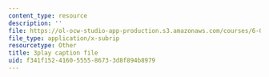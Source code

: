 ```yaml
---
content_type: resource
description: ''
file: https://ol-ocw-studio-app-production.s3.amazonaws.com/courses/6-046j-design-and-analysis-of-algorithms-spring-2015/f341f1524160555586733d8f894b8979_3MpzavN3Mco.vtt
file_type: application/x-subrip
resourcetype: Other
title: 3play caption file
uid: f341f152-4160-5555-8673-3d8f894b8979
---
```

